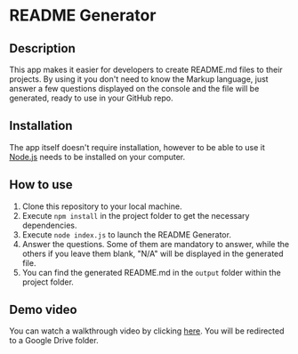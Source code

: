 # README Generator

## Description
This app makes it easier for developers to create README.md files to their projects. By using it you don't need to know the Markup language, just answer a few questions displayed on the console and the file will be generated, ready to use in your GitHub repo.

## Installation
The app itself doesn't require installation, however to be able to use it [Node.js](https://nodejs.org/en) needs to be installed on your computer.

## How to use
1. Clone this repository to your local machine.
2. Execute `npm install` in the project folder to get the necessary dependencies.
3. Execute `node index.js` to launch the README Generator.
4. Answer the questions. Some of them are mandatory to answer, while the others if you leave them blank, "N/A" will be displayed in the generated file.
5. You can find the generated README.md in the `output` folder within the project folder.

## Demo video
You can watch a walkthrough video by clicking [here](https://drive.google.com/file/d/1xmAzhY1t4-duRXtc0TWu2hrxQWHfNhvP/view). You will be redirected to a Google Drive folder.